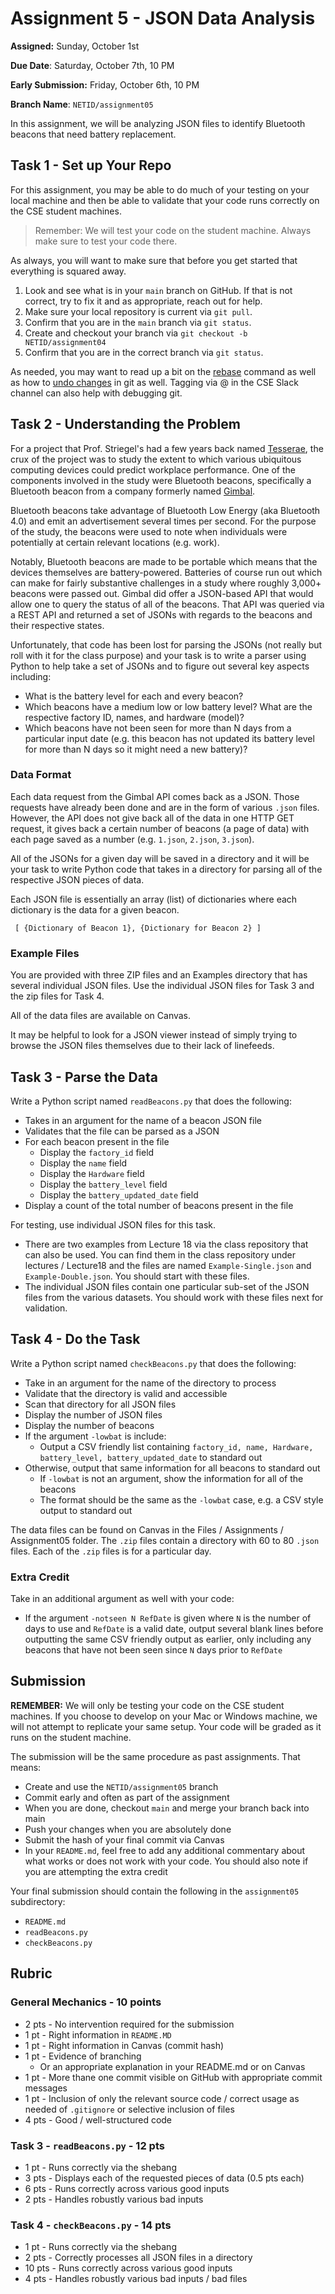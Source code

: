 # Assignment 5 - JSON Data Analysis

**Assigned:** Sunday, October 1st

**Due Date**: Saturday, October 7th, 10 PM

**Early Submission:** Friday, October 6th, 10 PM

**Branch Name**: `NETID/assignment05`

In this assignment, we will be analyzing JSON files to identify Bluetooth beacons that need battery replacement.

## Task 1 - Set up Your Repo

For this assignment, you may be able to do much of your testing on your local machine and then be able to validate that your code runs correctly on the CSE student machines.   

> Remember: We will test your code on the student machine.  Always make sure to test your code there.  

As always, you will want to make sure that before you get started that everything is squared away.  

1. Look and see what is in your `main` branch on GitHub.  If that is not correct, try to fix it and as appropriate, reach out for help.  
2. Make sure your local repository is current via `git pull`.  
3. Confirm that you are in the `main` branch via `git status`.
4. Create and checkout your branch via `git checkout -b NETID/assignment04`
5. Confirm that you are in the correct branch via `git status`.

As needed, you may want to read up a bit on the [rebase](https://www.atlassian.com/git/tutorials/rewriting-history/git-rebase) command as well as how to [undo changes](https://www.atlassian.com/git/tutorials/undoing-changes) in git as well. Tagging via @ in the CSE Slack channel can also help with debugging git.    

## Task 2 - Understanding the Problem

For a project that Prof. Striegel's had a few years back named [Tesserae](https://tesserae.nd.edu), the crux of the project was to study the extent to which various ubiquitous computing devices could predict workplace performance. One of the components involved in the study were Bluetooth beacons, specifically a Bluetooth beacon from a company formerly named [Gimbal](https://infillion.com/commerce/beacons/).  

Bluetooth beacons take advantage of Bluetooth Low Energy (aka Bluetooth 4.0) and emit an advertisement several times per second.  For the purpose of the study, the beacons were used to note when individuals were potentially at certain relevant locations (e.g. work).  

Notably, Bluetooth beacons are made to be portable which means that the devices themselves are battery-powered.  Batteries of course run out which can make for fairly substantive challenges in a study where roughly 3,000+ beacons were passed out.  Gimbal did offer a JSON-based API that would allow one to query the status of all of the beacons.  That API was queried via a REST API and returned a set of JSONs with regards to the beacons and their respective states.

Unfortunately, that code has been lost for parsing the JSONs (not really but roll with it for the class purpose) and your task is to write a parser using Python to help take a set of JSONs and to figure out several key aspects including:

* What is the battery level for each and every beacon?
* Which beacons have a medium low or low battery level?  What are the respective factory ID, names, and hardware (model)?
* Which beacons have not been seen for more than N days from a particular input date (e.g. this beacon has not updated its battery level for more than N days so it might need a new battery)?

### Data Format

Each data request from the Gimbal API comes back as a JSON.  Those requests have already been done and are in the form of various `.json` files.  However, the API does not give back all of the data in one HTTP GET request, it gives back a certain number of beacons (a page of data) with each page saved as a number (e.g. `1.json`, `2.json`, `3.json`).  

All of the JSONs for a given day will be saved in a directory and it will be your task to write Python code that takes in a directory for parsing all of the respective JSON pieces of data.  

Each JSON file is essentially an array (list) of dictionaries where each dictionary is the data for a given beacon.  

` [ {Dictionary of Beacon 1}, {Dictionary for Beacon 2} ]`

### Example Files

You are provided with three ZIP files and an Examples directory that has several individual JSON files.  Use the individual JSON files for Task 3 and the zip files for Task 4.

All of the data files are available on Canvas.  

It may be helpful to look for a JSON viewer instead of simply trying to browse the JSON files themselves due to their lack of linefeeds.  

## Task 3 - Parse the Data

Write a Python script named `readBeacons.py` that does the following:

* Takes in an argument for the name of a beacon JSON file
* Validates that the file can be parsed as a JSON
* For each beacon present in the file
   * Display the `factory_id` field
   * Display the `name` field
   * Display the `Hardware` field
   * Display the `battery_level` field
   * Display the `battery_updated_date` field
* Display a count of the total number of beacons present in the file   

For testing, use individual JSON files for this task.

* There are two examples from Lecture 18 via the class repository that can also be used. You can find them in the class repository under lectures / Lecture18 and the files are named `Example-Single.json` and `Example-Double.json`.  You should start with these files.       
* The individual JSON files contain one particular sub-set of the JSON files from the various datasets.  You should work with these files next for validation.
 
## Task 4 - Do the Task

Write a Python script named `checkBeacons.py` that does the following:

* Take in an argument for the name of the directory to process
* Validate that the directory is valid and accessible
* Scan that directory for all JSON files
* Display the number of JSON files
* Display the number of beacons
* If the argument `-lowbat` is include:
  * Output a CSV friendly list containing `factory_id, name, Hardware, battery_level, battery_updated_date` to standard out
* Otherwise, output that same information for all beacons to standard out
   * If `-lowbat` is not an argument, show the information for all of the beacons
   * The format should be the same as the `-lowbat` case, e.g. a CSV style output to standard out 

The data files can be found on Canvas in the Files / Assignments / Assignment05 folder.  The `.zip` files contain a directory with 60 to 80 `.json` files.  Each of the `.zip` files is for a particular day.

### Extra Credit

Take in an additional argument as well with your code:

* If the argument `-notseen N RefDate` is given where `N` is the number of days to use and `RefDate` is a valid date, output several blank lines before outputting the same CSV friendly output as earlier, only including any beacons that have not been seen since `N` days prior to `RefDate`

## Submission

**REMEMBER:** We will only be testing your code on the CSE student machines.  If you choose to develop on your Mac or Windows machine, we will not attempt to replicate your same setup.  Your code will be graded as it runs on the student machine.  

The submission will be the same procedure as past assignments.  That means:

* Create and use the `NETID/assignment05` branch
* Commit early and often as part of the assignment
* When you are done, checkout `main` and merge your branch back into main
* Push your changes when you are absolutely done
* Submit the hash of your final commit via Canvas
* In your `README.md`, feel free to add any additional commentary about what works or does not work with your code. You should also note if you are attempting the extra credit

Your final submission should contain the following in the `assignment05` subdirectory:

* `README.md`
* `readBeacons.py`
* `checkBeacons.py`

## Rubric  

### General Mechanics - 10 points

* 2 pts - No intervention required for the submission
* 1 pt - Right information in `README.MD`
* 1 pt - Right information in Canvas (commit hash)
* 1 pt - Evidence of branching
   * Or an appropriate explanation in your README.md or on Canvas 
* 1 pt - More thane one commit visible on GitHub with appropriate commit messages
* 1 pt - Inclusion of only the relevant source code / correct usage as needed of `.gitignore` or selective inclusion of files
* 4 pts - Good / well-structured code

### Task 3 - `readBeacons.py` - 12 pts

* 1 pt - Runs correctly via the shebang
* 3 pts - Displays each of the requested pieces of data (0.5 pts each)
* 6 pts - Runs correctly across various good inputs
* 2 pts - Handles robustly various bad inputs

### Task 4 - `checkBeacons.py` - 14 pts

* 1 pt - Runs correctly via the shebang
* 2 pts - Correctly processes all JSON files in a directory
* 10 pts - Runs correctly across various good inputs
* 4 pts - Handles robustly various bad inputs / bad files
 